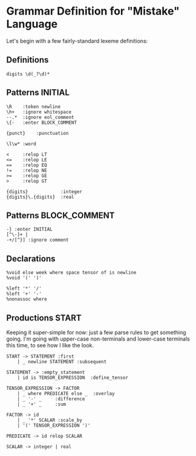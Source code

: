 # Grammar Definition for "Mistake" Language

Let's begin with a few fairly-standard lexeme definitions:

## Definitions

```
digits \d(_?\d)*
```


## Patterns INITIAL


```
\R    :token newline
\h+   :ignore whitespace
--.*  :ignore eol_comment
\{-   :enter BLOCK_COMMENT

{punct}    :punctuation

\l\w* :word

<     :relop LT
<=    :relop LE
==    :relop EQ
!=    :relop NE
>=    :relop GE
>     :relop GT

{digits}            :integer
{digits}\.{digits}  :real

```

## Patterns BLOCK_COMMENT

```
-} :enter INITIAL
[^\-]+ |
-+/[^}] :ignore comment

```

## Declarations

```
%void else week where space tensor of is newline
%void '(' ')'

%left '*' '/'
%left '+' '-'
%nonassoc where

```

## Productions START
Keeping it super-simple for now: just a few parse rules to
get something going. I'm going with upper-case non-terminals
and lower-case terminals this time, to see how I like the look.

```
START -> STATEMENT :first
    | _ newline STATEMENT :subsequent

STATEMENT -> :empty_statement
    | id is TENSOR_EXPRESSION  :define_tensor

TENSOR_EXPRESSION -> FACTOR
    | _ where PREDICATE else _  :overlay
    | _ '-' _     :difference
    | _ '+' _     :sum

FACTOR -> id
    | _ '*' SCALAR :scale_by
    | '(' TENSOR_EXPRESSION ')'

PREDICATE -> id relop SCALAR

SCALAR -> integer | real


```


